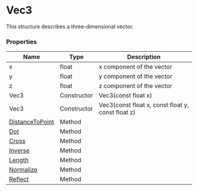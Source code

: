 # Vec3 #
This structure describes a three-dimensional vector.

### Properties ###
| Name | Type | Description |
| - | - | - |
| x | float | x component of the vector |
| y | float | y component of the vector |
| z | float | z component of the vector |
| Vec3 | Constructor | Vec3(const float x) |
| Vec3 | Constructor | Vec3(const float x, const float y, const float z)|
| [DistanceToPoint](Vec3_DistanceToPoint.md) | Method | |
| [Dot](Vec3_Dot.md) | Method | |
| [Cross](Vec3_Cross.md) | Method | |
| [Inverse](Vec3_Inverse.md) | Method | |
| [Length](Vec3_Length.md) | Method | |
| [Normalize](Vec3_Normalize.md) | Method | |
| [Reflect](Vec3_Reflect.md) | Method | |
